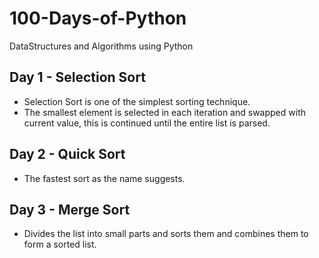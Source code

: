 # 100-Days-of-Python
DataStructures and Algorithms using Python

## Day 1 - Selection Sort

- Selection Sort is one of the simplest sorting technique.
- The smallest element is selected in each iteration and swapped with current value, this is continued until the entire list is parsed.

## Day 2 - Quick Sort

- The fastest sort as the name suggests.

## Day 3 - Merge Sort

- Divides the list into small parts and sorts them and combines them to form a sorted list.